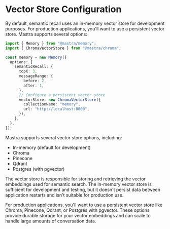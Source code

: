 # Vector Store Configuration

By default, semantic recall uses an in-memory vector store for development purposes. For production applications, you'll want to use a persistent vector store. Mastra supports several options:

```typescript
import { Memory } from "@mastra/memory";
import { ChromaVectorStore } from "@mastra/chroma";

const memory = new Memory({
  options: {
    semanticRecall: {
      topK: 3,
      messageRange: {
        before: 2,
        after: 1,
      },
      // Configure a persistent vector store
      vectorStore: new ChromaVectorStore({
        collectionName: "memory",
        url: "http://localhost:8000",
      }),
    },
  },
});
```

Mastra supports several vector store options, including:

- In-memory (default for development)
- Chroma
- Pinecone
- Qdrant
- Postgres (with pgvector)

The vector store is responsible for storing and retrieving the vector embeddings used for semantic search. The in-memory vector store is sufficient for development and testing, but it doesn't persist data between application restarts and isn't suitable for production use.

For production applications, you'll want to use a persistent vector store like Chroma, Pinecone, Qdrant, or Postgres with pgvector. These options provide durable storage for your vector embeddings and can scale to handle large amounts of conversation data.
